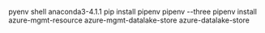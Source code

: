 pyenv shell anaconda3-4.1.1
pip install pipenv
pipenv --three
pipenv install azure-mgmt-resource azure-mgmt-datalake-store azure-datalake-store